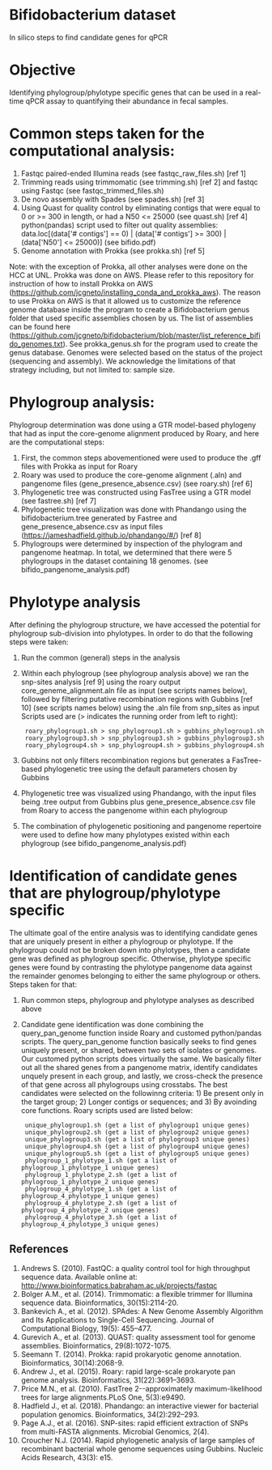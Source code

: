 # Bifidobacterium dataset
In silico steps to find candidate genes for qPCR 

# Objective

Identifying phylogroup/phylotype specific genes that can be used in a real-time qPCR assay to quantifying their abundance
in fecal samples.

# Common steps taken for the computational analysis:

1. Fastqc paired-ended Illumina reads (see fastqc_raw_files.sh) [ref 1]
2. Trimming reads using trimmomatic (see trimming.sh) [ref 2] and fastqc using Fastqc (see fastqc_trimmed_files.sh) 
3. De novo assembly with Spades (see spades.sh) [ref 3]
4. Using Quast for quality control by eliminating contigs that were equal to 0 or >= 300 in length, or had a N50 <= 25000
        (see quast.sh) [ref 4]
        python(pandas) script used to filter out quality assemblies:
        data.loc[(data['# contigs'] == 0) | (data['# contigs'] >= 300) | (data['N50'] <= 25000)] (see bifido.pdf)
5. Genome annotation with Prokka (see prokka.sh) [ref 5]

Note: with the exception of Prokka, all other analyses were done on the HCC at UNL. Prokka was done on AWS. Please refer to this repository for instruction of how to install Prokka on AWS (https://github.com/jcgneto/installing_conda_and_prokka_aws). The reason to use Prokka on AWS is that it allowed us to customize the reference genome database inside the program to create a Bifidobacterium genus folder that used specific assemblies chosen by us. The list of assemblies can be found here (https://github.com/jcgneto/bifidobacterium/blob/master/list_reference_bifido_genomes.txt).
See prokka_genus.sh for the program used to create the genus database. Genomes were selected based on the status of the project (sequencing and assembly). We acknowledge the limitations of that strategy including, but not limited to: sample size.

# Phylogroup analysis:

Phylogroup determination was done using a GTR model-based phylogeny that had as input the core-genome alignment produced
by Roary, and here are the computational steps:

1. First, the common steps abovementioned were used to produce the .gff files with Prokka as input for Roary
2. Roary was used to produce the core-genome alignment (.aln) and pangenome files (gene_presence_absence.csv) (see roary.sh) [ref 6]
3. Phylogenetic tree was constructed using FasTree using a GTR model (see fastree.sh) [ref 7]
4. Phylogenetic tree visualization was done with Phandango using the bifidobacterium.tree generated by Fastree and
    gene_presence_absence.csv as input files (https://jameshadfield.github.io/phandango/#/) [ref 8]
5. Phylogroups were determined by inspection of the phylogram and pangenome heatmap. In total, we determined that there were 5 phylogroups in the dataset containing 18 genomes. (see bifido_pangenome_analysis.pdf) 

# Phylotype analysis

After defining the phylogroup structure, we have accessed the potential for phylogroup sub-division into phylotypes.
In order to do that the following steps were taken:

1. Run the common (general) steps in the analysis
2. Within each phylogroup (see phylogroup analysis above) we ran the snp-sites analysis [ref 9] using the roary output core_geneme_alignment.aln file as input (see scripts names below), followed by filtering putative recombination regions with Gubbins [ref 10] (see scripts names below) using the .aln file from snp_sites as input
        Scripts used are (> indicates the running order from left to right):
        
        roary_phylogroup1.sh > snp_phylogroup1.sh > gubbins_phylogroup1.sh
        roary_phylogroup3.sh > snp_phylogroup3.sh > gubbins_phylogroup3.sh
        roary_phylogroup4.sh > snp_phylogroup4.sh > gubbins_phylogroup4.sh
3. Gubbins not only filters recombination regions but generates a FasTree-based phylogenetic tree using the default         parameters chosen by Gubbins
4. Phylogenetic tree was visualized using Phandango, with the input files being .tree output from Gubbins plus
    gene_presence_absence.csv file from Roary to access the pangenome within each phylogroup
5. The combination of phylogenetic positioning and pangenome repertoire were used to define how many phylotypes existed
    within each phylogroup (see bifido_pangenome_analysis.pdf) 
    
# Identification of candidate genes that are phylogroup/phylotype specific 

The ultimate goal of the entire analysis was to identifying candidate genes that are uniquely present in either a
phylogroup or phylotype. If the phylogroup could not be broken down into phylotypes, then a candidate gene was defined as
phylogroup specific. Otherwise, phylotype specific genes were found by contrasting the phylotype pangenome data against the remainder genomes belonging to either the same phylogroup or others. Steps taken for that:

1. Run common steps, phylogroup and phylotype analyses as described above
2. Candidate gene identification was done combining the query_pan_genome function inside Roary and customed python/pandas scripts. The query_pan_genome function basically seeks to find genes uniquely present, or shared, between two sets of isolates or genomes. Our customed python scripts does virtually the same. We basically filter out all the shared genes from a pangenome matrix, identify candidates unquely present in each group, and lastly, we cross-check the presence of that gene across all phylogroups using crosstabs. The best candidates were selected on the followinng criteria: 1) Be present only in the target group; 2) Longer contigs or sequences; and 3) By avoinding core functions.
        Roary scripts used are listed below:
        
        unique_phylogroup1.sh (get a list of phylogroup1 unique genes)
        unique_phylogroup2.sh (get a list of phylogroup2 unique genes)
        unique_phylogroup3.sh (get a list of phylogroup3 unique genes)
        unique_phylogroup4.sh (get a list of phylogroup4 unique genes)
        unique_phylogroup5.sh (get a list of phylogroup5 unique genes)
        phylogroup_1_phylotype_1.sh (get a list of phylogroup_1_phylotype_1 unique genes)
        phylogroup_1_phylotype_2.sh (get a list of phylogroup_1_phylotype_2 unique genes)
        phylogroup_4_phylotype_1.sh (get a list of phylogroup_4_phylotype_1 unique genes)
        phylogroup_4_phylotype_2.sh (get a list of phylogroup_4_phylotype_2 unique genes)
        phylogroup_4_phylotype_3.sh (get a list of phylogroup_4_phylotype_3 unique genes)
        
## References

1. Andrews S. (2010). FastQC: a quality control tool for high throughput sequence data. Available online at: http://www.bioinformatics.babraham.ac.uk/projects/fastqc
2. Bolger A.M., et al. (2014). Trimmomatic: a flexible trimmer for Illumina sequence data. Bioinformatics, 30(15):2114-20. 
3. Bankevich A., et al. (2012). SPAdes: A New Genome Assembly Algorithm and Its Applications to Single-Cell Sequencing. Journal of Computational Biology, 19(5): 455–477.
4. Gurevich A., et al. (2013). QUAST: quality assessment tool for genome assemblies. Bioinformatics, 29(8):1072-1075.
5. Seemann T. (2014). Prokka: rapid prokaryotic genome annotation. Bioinformatics, 30(14):2068-9.
6. Andrew J., et al. (2015). Roary: rapid large-scale prokaryote pan genome analysis. Bioinformatics, 31(22):3691–3693.
7. Price M.N., et al. (2010). FastTree 2--approximately maximum-likelihood trees for large alignments.PLoS One, 5(3):e9490.
8. Hadfield J., et al. (2018). Phandango: an interactive viewer for bacterial population genomics. Bioinformatics, 34(2):292–293.
9. Page A.J., et al. (2016). SNP-sites: rapid efficient extraction of SNPs from multi-FASTA alignments. Microbial Genomics, 2(4).
10. Croucher N.J. (2014). Rapid phylogenetic analysis of large samples of recombinant bacterial whole genome sequences using Gubbins. Nucleic Acids Research, 43(3): e15. 

